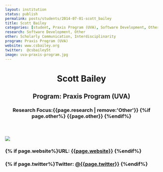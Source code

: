 ```yaml
---
layout: institution
status: publish
permalink: posts/students/2014-07-01-scott_bailey
title: Scott Bailey
categories: [student, Praxis Program (UVA), Software Development, Other]
research: Software Development, Other
other: Scholarly Communication, Interdisciplinarity
program: Praxis Program (UVA)
website: www.csbailey.org
twitter:  @csbailey5t
image: uva-praxis-program.jpg
---
```

<header class='post-header student-info'>
     <h1>Scott Bailey</h1>
     <h2>Program: Praxis Program (UVA)</h2>
     <h3>Research Focus:{{page.research | remove:'Other'}} {%if page.other%} {{page.other}} {%endif%} </h3>
  </header>

  
  <div class='student-contact'>
    <img src="/images/{{page.image}}">
    <h3>{% if page.website%}URL: <a href=" {{page.website}}">{{page.website}}</a> {%endif%}</h3>
    <h3>{% if page.twitter%}Twitter: <a href="http://www.twitter.com/{{page.twitter}}"> @{{page.twitter}}</a> {%endif%}</h3>
  </div>


